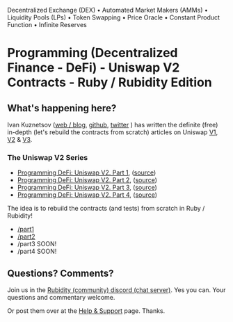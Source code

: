 Decentralized Exchange (DEX) • Automated Market Makers (AMMs) • Liquidity Pools (LPs) • Token Swapping • Price Oracle • Constant Product Function • Infinite Reserves


# Programming (Decentralized Finance - DeFi) - Uniswap V2 Contracts - Ruby / Rubidity Edition


## What's happening here?

Ivan Kuznetsov
([web / blog](https://jeiwan.net),
 [github](https://github.com/Jeiwan),
 [twitter](https://twitter.com/jeiwan7)
) has written the definite (free) in-depth (let's rebuild the contracts from scratch) articles on Uniswap [V1](https://jeiwan.net/posts/programming-defi-uniswap-1/), [V2](#the-uniswap-v2-series) & [V3](https://jeiwan.net/posts/uniswap-v3-development-book-is-out/).



### The Uniswap V2 Series

- [Programming DeFi: Uniswap V2. Part 1](https://jeiwan.net/posts/programming-defi-uniswapv2-1/),  ([source](https://github.com/Jeiwan/zuniswapv2/tree/part_1))
- [Programming DeFi: Uniswap V2. Part 2](https://jeiwan.net/posts/programming-defi-uniswapv2-2/),  ([source](https://github.com/Jeiwan/zuniswapv2/tree/part_2))
- [Programming DeFi: Uniswap V2. Part 3](https://jeiwan.net/posts/programming-defi-uniswapv2-3/),  ([source](https://github.com/Jeiwan/zuniswapv2/tree/part_3))
- [Programming DeFi: Uniswap V2. Part 4](https://jeiwan.net/posts/programming-defi-uniswapv2-4/),  ([source](https://github.com/Jeiwan/zuniswapv2/tree/part_4))
 


The idea is to rebuild the contracts (and tests) from scratch in Ruby / Rubidity!

- [/part1](part1)
- [/part2](part2) 
- /part3   SOON!
- /part4   SOON!





## Questions? Comments?

Join us in the [Rubidity (community) discord (chat server)](https://discord.gg/3JRnDUap6y). Yes you can.
Your questions and commentary welcome.

Or post them over at the [Help & Support](https://github.com/geraldb/help) page. Thanks.

